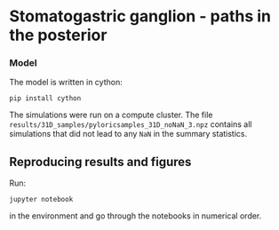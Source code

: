 # Stomatogastric ganglion - paths in the posterior

### Model

The model is written in cython:

```
pip install cython
```
The simulations were run on a compute cluster. The file 
`results/31D_samples/pyloricsamples_31D_noNaN_3.npz` contains all simulations that did 
not lead to any `NaN` in the summary statistics.

## Reproducing results and figures

Run:
```
jupyter notebook
```
in the environment and go through the notebooks in numerical order.
